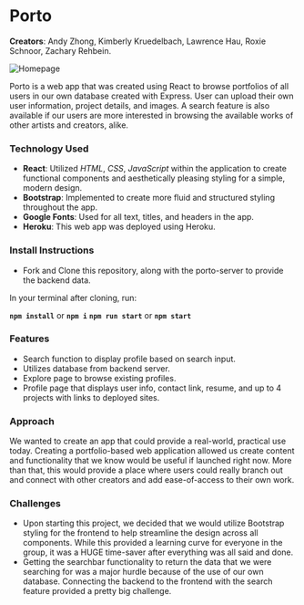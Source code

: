 # Porto

**Creators**: Andy Zhong, Kimberly Kruedelbach, Lawrence Hau, Roxie Schnoor, Zachary Rehbein.

![Homepage](/src/Images/Homepage.png)

Porto is a web app that was created using React to browse portfolios of all users in our own database created with Express. User can upload their own user information, project details, and images. A search feature is also available if our users are more interested in browsing the available works of other artists and creators, alike.

### Technology Used

- **React**: Utilized _HTML_, _CSS_, _JavaScript_ within the application to create functional components and aesthetically pleasing styling for a simple, modern design.
- **Bootstrap**: Implemented to create more fluid and structured styling throughout the app.
- **Google Fonts**: Used for all text, titles, and headers in the app.
- **Heroku**: This web app was deployed using Heroku.

### Install Instructions

- Fork and Clone this repository, along with the porto-server to provide the backend data.

In your terminal after cloning, run:

**`npm install`** or **`npm i`**
**`npm run start`** or **`npm start`**

### Features

- Search function to display profile based on search input.
- Utilizes database from backend server.
- Explore page to browse existing profiles.
- Profile page that displays user info, contact link, resume, and up to 4 projects with links to deployed sites.

### Approach

We wanted to create an app that could provide a real-world, practical use today. Creating a portfolio-based web application allowed us create content and functionality that we know would be useful if launched right now. More than that, this would provide a place where users could really branch out and connect with other creators and add ease-of-access to their own work.

### Challenges

- Upon starting this project, we decided that we would utilize Bootstrap styling for the frontend to help streamline the design across all components. While this provided a learning curve for everyone in the group, it was a HUGE time-saver after everything was all said and done.
- Getting the searchbar functionality to return the data that we were searching for was a major hurdle because of the use of our own database. Connecting the backend to the frontend with the search feature provided a pretty big challenge.
